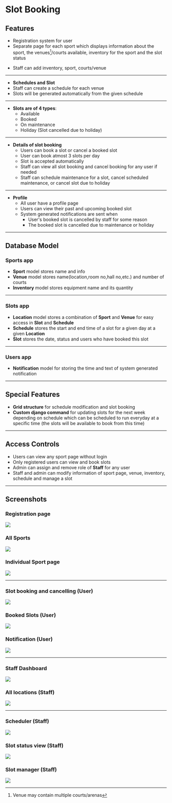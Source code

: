 # Slot Booking

## Features

- Registration system for user
- Separate page for each sport which displays information about the sport, the venues[^1]/courts available, inventory for the sport and the slot status
[^1]: Venue may contain multiple courts/arenas
- Staff can add inventory, sport, courts/venue
---
- **Schedules and Slot**
- Staff can create a schedule for each venue
- Slots will be generated automatically from the given schedule 
---
- **Slots are of 4 types**:
  - Available
  - Booked
  - On maintenance
  - Holiday (Slot cancelled due to holiday)
---
- **Details of slot booking**
  - Users can book a slot or cancel a booked slot
  - User can book atmost 3 slots per day
  - Slot is accepted automatically
  - Staff can view all slot booking and cancel booking for any user if needed
  - Staff can schedule maintenance for a slot, cancel scheduled maintenance, or cancel slot due to holiday
---
- **Profile**
  - All user have a profile page
  - Users can view their past and upcoming booked slot
  - System generated notifications are sent when
    - User's booked slot is cancelled by staff for some reason
    - The booked slot is cancelled due to maintenance or holiday
---

## Database Model
### Sports app
- **Sport** model stores name and info
- **Venue** model stores name(location,room no,hall no,etc.) and number of courts
- **Inventory** model stores equipment name and its quantity
---
### Slots app
- **Location** model stores a combination of **Sport** and **Venue** for easy access in **Slot** and **Schedule**
- **Schedule** stores the start and end time of a slot for a given day at a given **Location**
- **Slot** stores the date, status and users who have booked this slot
--- 
### Users app
- **Notification** model for storing the time and text of system generated notification
---

## Special Features
- **Grid structure** for schedule modification and slot booking
- **Custom django command** for updating slots for the next week depending on schedule which can be scheduled to run everyday at a specific time (the slots will be available to book from this time)

---

## Access Controls
- Users can view any sport page without login
- Only registered users can view and book slots
- Admin can assign and remove role of **Staff** for any user
- Staff and admin can modify information of sport page, venue, inventory, schedule and manage a slot

---

## Screenshots
### Registration page
![](Images/1.png)

### All Sports
![](Images/2.png)

### Individual Sport page
![](Images/3.png)

---

### Slot booking and cancelling (User)
![](Images/4.png)

### Booked Slots (User)
![](Images/5.png)

### Notification (User)
![](Images/6.png)

---

### Staff Dashboard
![](Images/7.png)

### All locations (Staff)
![](Images/8.png)

---

### Scheduler (Staff)
![](Images/9.png)

### Slot status view (Staff)
![](Images/10.png)

### Slot manager (Staff)
![](Images/11.png)
